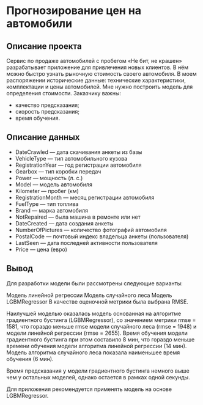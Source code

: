 # Прогнозирование цен на автомобили

## Описание проекта
Сервис по продаже автомобилей с пробегом «Не бит, не крашен» разрабатывает приложение для привлечения новых клиентов. В нём можно быстро узнать рыночную стоимость своего автомобиля. В моем распоряжении исторические данные: технические характеристики, комплектации и цены автомобилей. Мне нужно построить модель для определения стоимости.
Заказчику важны:
- качество предсказания;
- скорость предсказания;
- время обучения.


## Описание данных

- DateCrawled — дата скачивания анкеты из базы
- VehicleType — тип автомобильного кузова
- RegistrationYear — год регистрации автомобиля
- Gearbox — тип коробки передач
- Power — мощность (л. с.)
- Model — модель автомобиля
- Kilometer — пробег (км)
- RegistrationMonth — месяц регистрации автомобиля
- FuelType — тип топлива
- Brand — марка автомобиля
- NotRepaired — была машина в ремонте или нет
- DateCreated — дата создания анкеты
- NumberOfPictures — количество фотографий автомобиля
- PostalCode — почтовый индекс владельца анкеты (пользователя)
- LastSeen — дата последней активности пользователя
- Price — цена (евро)



## Вывод
Для разработки модели были рассмотрены следующие варианты:

Модель линейной регрессии
Модель случайного леса
Модель LGBMRegressor
В качестве оценочной метрики была выбрана RMSE.

Наилучшей моделью оказалась модель основанная на алгоритме градиентного бустинга (LGBMRegressor), со значением метрики rmse = 1581, что гораздо меньше rmse модели случайного леса (rmse = 1948) и модели линейной регрессии (rmse = 2655). Время обучения модели градиентного бустинга при этом составило 8 мин, что гораздо меньше времени обучения модели алгоритма линейной регрессии (14 мин). Модель алгоритма случайного леса показала наименьшее время обучения (6 мин).

Время предсказания у модели градиентного бустинга немного выше чем у остальных моделей, однако остается в рамках одной секунды.

Для приложения рекомендуется применять модель на основе LGBMRegressor.

